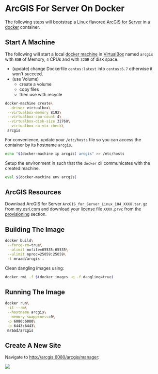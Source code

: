 # ArcGIS For Server On Docker

The following steps will bootstrap a Linux flavored [ArcGIS for Server](http://www.esri.com/software/arcgis/arcgisserver) in a [docker](https://www.docker.com/) container.

## Start A Machine

The following will start a local [docker machine](https://docs.docker.com/machine/get-started/) in [VirtualBox](https://docs.docker.com/machine/drivers/virtualbox/) named `arcgis` with `8GB` of Memory, `4` CPUs and with `32GB` of disk space.

* (update) change Dockerfile `centos:latest` into `centos:6.7` otherwise it won't succeed.
* (use Volume)
    - create a volume 
    - copy files 
    - then use with recycle
```bash
docker-machine create\
 --driver virtualbox\
 --virtualbox-memory 8192\
 --virtualbox-cpu-count 4\
 --virtualbox-disk-size 32768\
 --virtualbox-no-vtx-check\
 arcgis
```

For convenience, update your `/etc/hosts` file so you can access the container by its hostname `arcgis`.

```bash
echo "$(docker-machine ip arcgis) arcgis" >> /etc/hosts
```

Setup the environment in such that the `docker` cli communicates with the created machine.

```bash
eval $(docker-machine env arcgis)
```

## ArcGIS Resources

Download ArcGIS for Server `ArcGIS_for_Server_Linux_104_XXXX.tar.gz` from [my.esri.com](https://my.esri.com/#/downloads) and download your license file `XXXX.prvc` from the [provisioning](https://my.esri.com/#/provisioning/417547) section.

## Building The Image

```bash
docker build\
 --force-rm=true\
 --ulimit nofile=65535:65535\
 --ulimit nproc=25059:25059\
 -t mraad/arcgis .
```

Clean dangling images using:

```bash
docker rmi -f $(docker images -q -f dangling=true)
```

## Running The Image

```bash
docker run\
 -it --rm\
 --hostname arcgis\
 --memory-swappiness=0\
 -p 6080:6080\
 -p 6443:6443\
 mraad/arcgis
```

## Create A New Site

Navigate to <http://arcgis:6080/arcgis/manager>:

![](manager.png)

